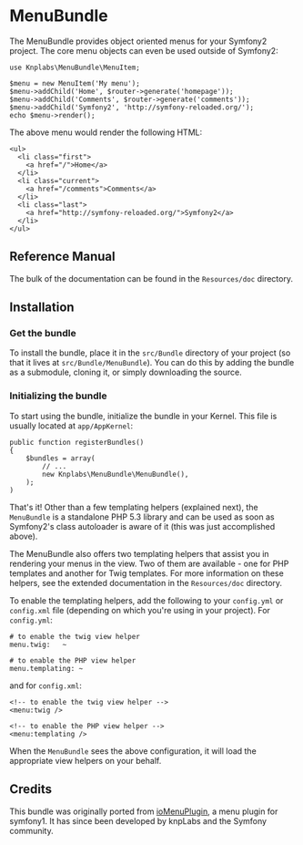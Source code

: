 MenuBundle
==========

The MenuBundle provides object oriented menus for your Symfony2 project.
The core menu objects can even be used outside of Symfony2:

    use Knplabs\MenuBundle\MenuItem;

    $menu = new MenuItem('My menu');
    $menu->addChild('Home', $router->generate('homepage'));
    $menu->addChild('Comments', $router->generate('comments'));
    $menu->addChild('Symfony2', 'http://symfony-reloaded.org/');
    echo $menu->render();

The above menu would render the following HTML:

    <ul>
      <li class="first">
        <a href="/">Home</a>
      </li>
      <li class="current">
        <a href="/comments">Comments</a>
      </li>
      <li class="last">
        <a href="http://symfony-reloaded.org/">Symfony2</a>
      </li>
    </ul>

## Reference Manual

The bulk of the documentation can be found in the `Resources/doc` directory.

## Installation

### Get the bundle

To install the bundle, place it in the `src/Bundle` directory of your project
(so that it lives at `src/Bundle/MenuBundle`). You can do this by adding
the bundle as a submodule, cloning it, or simply downloading the source.

### Initializing the bundle

To start using the bundle, initialize the bundle in your Kernel. This
file is usually located at `app/AppKernel`:

    public function registerBundles()
    {
        $bundles = array(
            // ...
            new Knplabs\MenuBundle\MenuBundle(),
        );
    )

That's it! Other than a few templating helpers (explained next), the `MenuBundle`
is a standalone PHP 5.3 library and can be used as soon as Symfony2's
class autoloader is aware of it (this was just accomplished above).

The MenuBundle also offers two templating helpers that assist you in rendering
your menus in the view. Two of them are available - one for PHP templates
and another for Twig templates. For more information on these helpers,
see the extended documentation in the `Resources/doc` directory.

To enable the templating helpers, add the following to your `config.yml`
or `config.xml` file (depending on which you're using in your project).
For `config.yml`:

    # to enable the twig view helper
    menu.twig:   ~

    # to enable the PHP view helper
    menu.templating: ~

and for `config.xml`:

    <!-- to enable the twig view helper -->
    <menu:twig />

    <!-- to enable the PHP view helper -->
    <menu:templating />

When the `MenuBundle` sees the above configuration, it will load the
appropriate view helpers on your behalf.

## Credits

This bundle was originally ported from [ioMenuPlugin](http://github.com/weaverryan/ioMenuPlugin),
a menu plugin for symfony1. It has since been developed by knpLabs and
the Symfony community.
